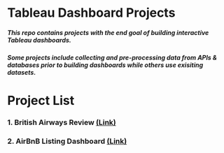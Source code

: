 # Tableau Dashboard Projects
##### This repo contains projects with the end goal of building interactive Tableau dashboards. 
##### Some projects include collecting and pre-processing data from APIs & databases prior to building dashboards while others use exisiting datasets. 

# Project List
### 1. British Airways Review [(Link)](https://public.tableau.com/app/profile/saad.abdullah5369/viz/SA_British_Airways_Review/Ratings?publish=yes)
### 2. AirBnB Listing Dashboard [(Link)]()
